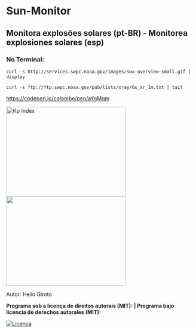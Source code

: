 # Sun-Monitor
## Monitora explosões solares (pt-BR) - Monitorea explosiones solares (esp)

### No Terminal:
`curl -s http://services.swpc.noaa.gov/images/swx-overview-small.gif | display`

`curl -s ftp://ftp.swpc.noaa.gov/pub/lists/xray/Gs_xr_1m.txt | tail` 

https://codepen.io/colombe/pen/aYgMqm

 <img src="http://services.swpc.noaa.gov/images/planetary-k-index.gif" alt="Kp Index" height="240" width="320"> 
 <img src="https://services.swpc.noaa.gov/images/goes-xray-flux-6-hour.gif" height="240" width="320"> 
 
 Autor: Helio Giroto

**Programa sob a licença de direitos autorais (MIT): | Programa bajo licencia de derechos autorales (MIT):**

<a href="https://raw.githubusercontent.com/HelioGiroto/Sun-Monitor/master/LICENSE" target="_blank"><img src="https://img.shields.io/badge/license-MIT-blue.svg?style=flat-square" alt="Licença"></a> 
